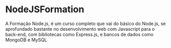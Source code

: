 # NodeJSFormation
A Formação Node.js, é um curso completo que vai do básico do Node.js, se aprofundado bastante no desenvolvimento web com Javascript para o back-end, com bibliotecas como Express.js, e bancos de dados como MongoDB e MySQL
